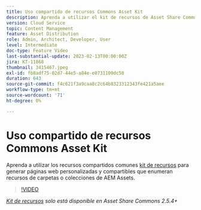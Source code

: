 ```yaml
---
title: Uso compartido de recursos Commons Asset Kit
description: Aprenda a utilizar el kit de recursos de Asset Share Common para generar páginas web personalizadas y compartibles que enumeran recursos de carpetas o colecciones de AEM Assets.
version: Cloud Service
topic: Content Management
feature: Asset Distribution
role: Admin, Architect, Developer, User
level: Intermediate
doc-type: Feature Video
last-substantial-update: 2023-02-13T00:00:00Z
jira: KT-11868
thumbnail: 3415467.jpeg
exl-id: fb8adf75-02d7-44e5-a84e-e0731100dc58
duration: 643
source-git-commit: f4c621f3a9caa8c2c64b8323312343fe421a5aee
workflow-type: tm+mt
source-wordcount: '71'
ht-degree: 0%

---
```


# Uso compartido de recursos Commons Asset Kit

Aprenda a utilizar los recursos compartidos comunes [kit de recursos](https://opensource.adobe.com/asset-share-commons/pages/asset-kit/overview/) para generar páginas web personalizadas y compartibles que enumeran recursos de carpetas o colecciones de AEM Assets.

>[!VIDEO](https://video.tv.adobe.com/v/3415467?quality=12&learn=on)

_[Kit de recursos](https://opensource.adobe.com/asset-share-commons/pages/asset-kit/overview/) solo está disponible en Asset Share Commons 2.5.4+_
